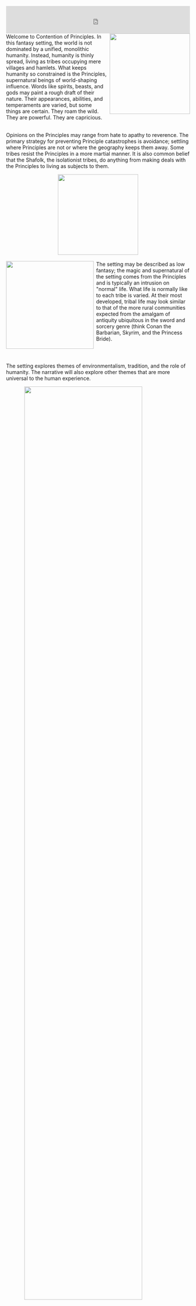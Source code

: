 <iframe width="100%" height="75em" src="https://www.youtube.com/embed/c-ImgU1E91g?controls=0" frameborder="0"></iframe>

<br>

<img src="Wolf Antler Principle.png" height="220em" style="float:right;margin:0 0 0.5em 0.5em"/>
Welcome to Contention of Principles. In this fantasy setting, the world is not dominated by a unified, monolithic humanity. Instead, humanity is thinly spread, living as tribes occupying mere villages and hamlets. What keeps humanity so constrained is the Principles, supernatural beings of world-shaping influence. Words like spirits, beasts, and gods may paint a rough draft of their nature. Their appearances, abilities, and temperaments are varied, but some things are certain. They roam the wild. They are powerful. They are capricious.

<div style="clear:both"/><br>

Opinions on the Principles may range from hate to apathy to reverence. The primary strategy for preventing Principle catastrophes is avoidance; settling where Principles are not or where the geography keeps them away. Some tribes resist the Principles in a more martial manner. It is also common belief that the Shafolk, the isolationist tribes, do anything from making deals with the Principles to living as subjects to them.

<img src="Large Humanoid Principles.png" height="220em" style="display:block;margin:auto"/>

<br>

<img src="Village.png" height="240em" style="float:left;margin:0 0.5em 0.5em 0"/>
The setting may be described as low fantasy; the magic and supernatural of the setting comes from the Principles and is typically an intrusion on "normal" life. What life is normally like to each tribe is varied. At their most developed, tribal life may look similar to that of the more rural communities expected from the amalgam of antiquity ubiquitous in the sword and sorcery genre (think Conan the Barbarian, Skyrim, and the Princess Bride).

<div style="clear:both"/><br>

The setting explores themes of environmentalism, tradition, and the role of humanity. The narrative will also explore other themes that are more universal to the human experience.

<img src="Desert Principle.png" width="80%" style="display:block;margin:auto"/>

The tone is somewhat dark. Optimism is an uphill battle for all characters. Violence and other misfortunes will occur and will be given due weight (but never gratuitously). We will discuss particular boundaries among all players in our zeroth session with options for greater privacy.

<img src="Snow Principles.jpg" width="80%" style="display:block;margin:auto"/>

<br>

<img src="Player Character 1.png" height="260em" style="float:left;margin:0 0.5em 0.5em 0"/>
<img src="Player Character 2.png" height="260em" style="float:right;margin:0 0 0.5em 0.5em"/>
Players will be playing characters that are less exceptional than the heroes or adventurers found in other RPGs. Additionally, player characters will not begin as the most virtuous by our standards and explicitly will begin with personal flaws. Character Creation will be guided during our zeroth session. Players will not be expected to be "good" with game mechanics in order to succeed or to perform at the table as an actor would. As a game that is more serious in tone, I would only ask you inhabit your role to your utmost as I do my best to provide an environment and game that is conducive to that!

<div style="clear:both"/><br>

<img src="Player Characters.png" height="220em" style="float:right;:0 0 0.5em 0.5em"/>
The narrative begins with the player characters answering a village's summons to address a Principle threat. It will continue along a determined throughline, forming the skeleton of the game.  The story - what is unique to the player characters and exists as determined by the players via play - will be the meat of the game, cannot be predetermined, and I can form no tactics to drive it until I meet your characters!

<div style="clear:both"/>

The rpg will use a modified version of Symbaroum as its mechanics system. It's a straightforward roll-under d20 system. You will not be expected to have prior rules knowledge or to bring your own materials, though you are welcome to bring any d20s you have. The Principles and the setting are inspired by Princess Mononoke, Astrea: Six-Sided Oracles, and various folklores.

<div style="display:flex;justify-content:center;"><img src="Swamp Adventure.png" height="250em" style="margin:0 0.5em"/><img src="Slain Principle.png" height="250em" style="margin:0 0.5em"/><img src="Spider Principle.png" height="250em" style="margin:0 0.5em"/></div>